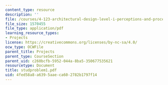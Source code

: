 ```yaml
---
content_type: resource
description: ''
file: /courses/4-123-architectural-design-level-i-perceptions-and-processes-fall-2003/4fed58a8a6395aaeca602782b1797f14_studproblem1.pdf
file_size: 1570455
file_type: application/pdf
learning_resource_types:
- Projects
license: https://creativecommons.org/licenses/by-nc-sa/4.0/
ocw_type: OCWFile
parent_title: Projects
parent_type: CourseSection
parent_uid: c260bcfb-5952-044a-8ba5-350677535621
resourcetype: Document
title: studproblem1.pdf
uid: 4fed58a8-a639-5aae-ca60-2782b1797f14
---
```

